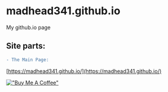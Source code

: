 # madhead341.github.io
My github.io page



## Site parts:
```diff
- The Main Page:
``` 
[https://madhead341.github.io/](https://madhead341.github.io/)

[!["Buy Me A Coffee"](https://www.buymeacoffee.com/assets/img/custom_images/orange_img.png)](https://www.buymeacoffee.com/losr/)
